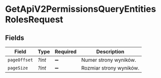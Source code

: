 # GetApiV2PermissionsQueryEntitiesRolesRequest


## Fields

| Field                   | Type                    | Required                | Description             |
| ----------------------- | ----------------------- | ----------------------- | ----------------------- |
| `pageOffset`            | *?int*                  | :heavy_minus_sign:      | Numer strony wyników.   |
| `pageSize`              | *?int*                  | :heavy_minus_sign:      | Rozmiar strony wyników. |